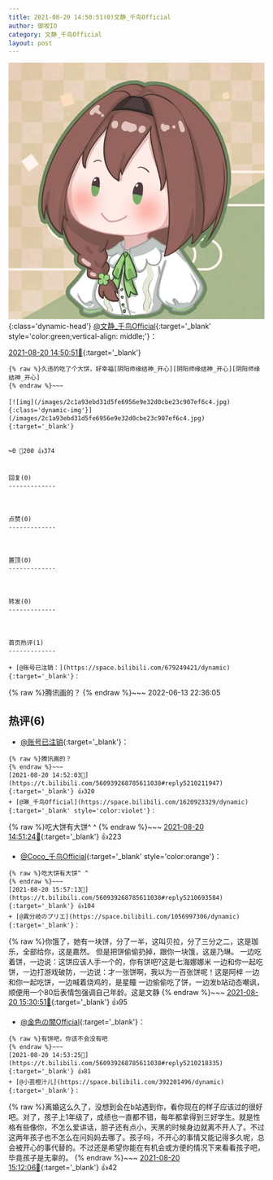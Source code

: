 ```yaml
---
title: 2021-08-20 14:50:51(0)文静_千鸟Official
author: 御坂IO
category: 文静_千鸟Official
layout: post
---
```


![img](/images/ac7482ed1b9a7f203dc68c0c4a77c488a27b108a.jpg){:class='dynamic-head'}
[@文静_千鸟Official](https://space.bilibili.com/667526012/dynamic){:target='_blank' style='color:green;vertical-align: middle;'}：

[2021-08-20 14:50:51🔗](https://t.bilibili.com/560939268785611038){:target='_blank'}

~~~
{% raw %}久违的吃了个大饼，好幸福[阴阳师缘结神_开心][阴阳师缘结神_开心][阴阳师缘结神_开心]
{% endraw %}~~~

[![img](/images/2c1a93ebd31d5fe6956e9e32d0cbe23c907ef6c4.jpg){:class='dynamic-img'}](/images/2c1a93ebd31d5fe6956e9e32d0cbe23c907ef6c4.jpg){:target='_blank'}


↪️0 💬200 👍374


回复(0)
-------------



点赞(0)
-------------



置顶(0)
-------------



转发(0)
-------------



首页热评(1)
-------------

+ [@账号已注销：](https://space.bilibili.com/679249421/dynamic){:target='_blank'}：
~~~
{% raw %}腾讯画的？
{% endraw %}~~~
2022-06-13 22:36:05


热评(6)
-------------

+ [@账号已注销](https://space.bilibili.com/679249421/dynamic){:target='_blank'}：
~~~
{% raw %}腾讯画的？
{% endraw %}~~~
[2021-08-20 14:52:03🔗](https://t.bilibili.com/560939268785611038#reply5210211947){:target='_blank'} 👍320
+ [@琳_千鸟Official](https://space.bilibili.com/1620923329/dynamic){:target='_blank' style='color:violet'}：
~~~
{% raw %}吃大饼有大饼^ ^
{% endraw %}~~~
[2021-08-20 14:51:24🔗](https://t.bilibili.com/560939268785611038#reply5210206801){:target='_blank'} 👍223
+ [@Coco_千鸟Official](https://space.bilibili.com/1891728206/dynamic){:target='_blank' style='color:orange'}：
~~~
{% raw %}吃大饼有大饼^ ^
{% endraw %}~~~
[2021-08-20 15:57:13🔗](https://t.bilibili.com/560939268785611038#reply5210693584){:target='_blank'} 👍104
+ [@異分岐のプリエ](https://space.bilibili.com/1056997306/dynamic){:target='_blank'}：
~~~
{% raw %}你饿了，她有一块饼，分了一半，这叫贝拉，分了三分之二，这是珈乐，全部给你，这是嘉然。
但是把饼偷偷扔掉，跟你一块饿，这是乃琳。
一边吃着饼，一边说：这饼应该人手一个的，你有饼吧?这是七海娜娜米
一边和你一起吃饼，一边打游戏破防，一边说：才一张饼啊，我以为一百张饼呢！这是阿梓
一边和你一起吃饼，一边喊着烧鸡的，是星瞳
一边偷偷吃了饼，一边发b站动态嘲讽，顺便用一个80后表情包强调自己年龄。这是文静
{% endraw %}~~~
[2021-08-20 15:30:51🔗](https://t.bilibili.com/560939268785611038#reply5210503751){:target='_blank'} 👍95
+ [@金色の闇Official](https://space.bilibili.com/1628088/dynamic){:target='_blank'}：
~~~
{% raw %}有饼吧，你该不会没有吧
{% endraw %}~~~
[2021-08-20 14:53:25🔗](https://t.bilibili.com/560939268785611038#reply5210218335){:target='_blank'} 👍81
+ [@小芸橙汁儿](https://space.bilibili.com/392201496/dynamic){:target='_blank'}：
~~~
{% raw %}离婚这么久了，没想到会在b站遇到你，看你现在的样子应该过的很好吧。对了，孩子上1年级了，成绩也一直都不错，每年都拿得到三好学生。就是性格有些像你，不怎么爱讲话，胆子还有点小，天黑的时候身边就离不开人了。不过这两年孩子也不怎么在问妈妈去哪了。孩子吗，不开心的事情又能记得多久呢，总会被开心的事代替的。不过还是希望你能在有机会或方便的情况下来看看孩子吧，毕竟孩子是无辜的。
{% endraw %}~~~
[2021-08-20 15:12:06🔗](https://t.bilibili.com/560939268785611038#reply5210354269){:target='_blank'} 👍42


